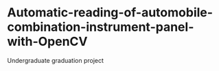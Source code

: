 # Automatic-reading-of-automobile-combination-instrument-panel-with-OpenCV
Undergraduate graduation project
